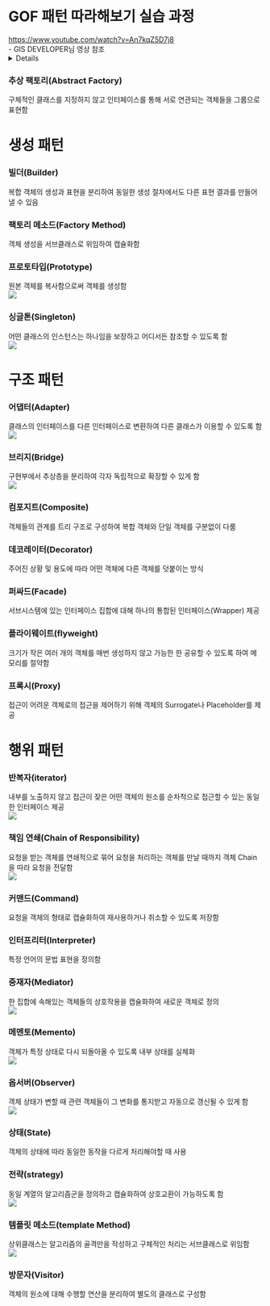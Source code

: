 # GOF 패턴 따라해보기 실습 과정
<u>
<a>https://www.youtube.com/watch?v=An7kqZ5D7j8</a>
</u><br>
- GIS DEVELOPER님 영상 참조 
<details>
개발환경 : Intellij, JDK 11 <br>
<ol>
<h4>목차</h4>
<li>iterator</li>
<li>strategy</li>
<li>Singleton</li>
<li>Bridge</li>
<li>template</li>
<li>Adapter</li>
<li>flyweight</li>
<li>Composite</li>
<li>Factory Method</li>
<li>Observer</li>
<li>Mediator</li>
<li>Memento</li>
<li>Proxy</li>
<li>Decorator</li>
<li>Chain of Responsibility</li>
<li>Prototype</li>
<li>Facade</li>
<li>Builder</li>
<li>Command</li>
<li>Abstract Factory</li>
<li>State</li>
<li>Interpreter</li>
<li>Visitor</li>
</ol>
</details>


### 추상 팩토리(Abstract Factory)
<summary>구체적인 클래스를 지정하지 않고 인터페이스를 통해 서로 연관되는 객체들을 그룹으로 표현함</summary>

# 생성 패턴
### 빌더(Builder)
<summary>복합 객체의 생성과 표현을 분리하여 동일한 생성 절차에서도 다른 표현 결과를 만들어낼 수 있음</summary>

### 팩토리 메소드(Factory Method)
<summary>객체 생성을 서브클래스로 위임하여 캡슐화함</summary>

### 프로토타입(Prototype)
<summary>원본 객체를 복사함으로써 객체를 생성함</summary>
<img src="prototype.png">

### 싱글톤(Singleton)
<summary>어떤 클래스의 인스턴스는 하나임을 보장하고 어디서든 참조할 수 있도록 함
</summary>
<img src ="singleton.png"/>

# 구조 패턴
### 어댑터(Adapter)
<summary>클래스의 인터페이스를 다른 인터페이스로 변환하여 다른 클래스가 이용할 수 있도록 함
</summary>
<img src="adapter.png"/>

### 브리지(Bridge)
<summary>구현부에서 추상층을 분리하여 각자 독립적으로 확장할 수 있게 함
</summary>
<img src="bridge.png"/>

### 컴포지트(Composite)
<summary>객체들의 관계를 트리 구조로 구성하여 복합 객체와 단일 객체를 구분없이 다룸
</summary>

### 데코레이터(Decorator)
<summary>주어진 상황 및 용도에 따라 어떤 객체에 다른 객체를 덧붙이는 방식
</summary>

### 퍼싸드(Facade)
<summary>서브시스템에 있는 인터페이스 집합에 대해 하나의 통합된 인터페이스(Wrapper) 제공
</summary>

### 플라이웨이트(flyweight)
<summary>크기가 작은 여러 개의 객체를 매번 생성하지 않고 가능한 한 공유할 수 있도록 하여 메모리를 절약함
</summary>

### 프록시(Proxy)
<summary>접근이 어려운 객체로의 접근을 제어하기 위해 객체의 Surrogate나 Placeholder를 제공
</summary>

# 행위 패턴
### 반복자(iterator)
<summary>내부를 노출하지 않고 접근이 잦은 어떤 객체의 원소를 순차적으로 접근할 수 있는 동일한 인터페이스 제공</summary>
<img src="iterator.png">

### 책임 연쇄(Chain of Responsibility)
<summary>요청을 받는 객체를 연쇄적으로 묶어 요청을 처리하는 객체를 만날 때까지 객체 Chain을 따라 요청을 전달함
</summary>
<img src="chain_of_responsibility.png">

### 커맨드(Command)
<summary>요청을 객체의 형태로 캡슐화하여 재사용하거나 취소할 수 있도록 저장함
</summary>

### 인터프리터(Interpreter)
<summary>특정 언어의 문법 표현을 정의함
</summary>

### 중재자(Mediator)
<summary>한 집합에 속해있는 객체들의 상호작용을 캡슐화하여 새로운 객체로 정의
</summary>
<img src="mediator.png">

### 메멘토(Memento)
<summary>객체가 특정 상태로 다시 되돌아올 수 있도록 내부 상태를 실체화
</summary>
<img src="memento.png">

### 옵서버(Observer)
<summary>객체 상태가 변할 때 관련 객체들이 그 변화를 통지받고 자동으로 갱신될 수 있게 함
</summary>
<img src="observer.png">

### 상태(State)
<summary>객체의 상태에 따라 동일한 동작을 다르게 처리해야할 때 사용
</summary>

### 전략(strategy)
<summary>동일 계열의 알고리즘군을 정의하고 캡슐화하여 상호교환이 가능하도록 함
</summary>
<img src="strategy.png">

### 템플릿 메소드(template Method)
<summary>상위클래스는 알고리즘의 골격만을 작성하고 구체적인 처리는 서브클래스로 위임함
</summary>
<img src="template.png">

### 방문자(Visitor)
<summary>객체의 원소에 대해 수행할 연산을 분리하여 별도의 클래스로 구성함
</summary>


